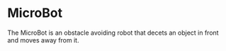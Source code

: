 # MicroBot
The MicroBot is an obstacle avoiding robot that decets an object in front and moves away from it. 

